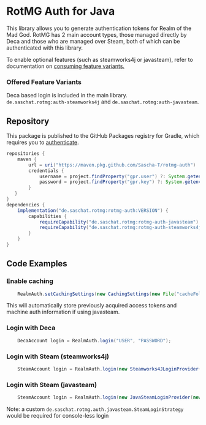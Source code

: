 # RotMG Auth for Java

This library allows you to generate authentication tokens for Realm of the Mad God.
RotMG has 2 main account types, those managed directly by Deca and those who are managed over Steam, both of which can be authenticated with this library.

To enable optional features (such as steamworks4j or javasteam), refer to documentation on [consuming feature variants.](https://docs.gradle.org/current/userguide/feature_variants.html#sec::consuming_feature_variants)

### Offered Feature Variants
Deca based login is included in the main library. \
`de.saschat.rotmg:auth-steamworks4j` and `de.saschat.rotmg:auth-javasteam`.


## Repository
This package is published to the GitHub Packages registry for Gradle, which requires you to [authenticate](https://docs.github.com/en/packages/working-with-a-github-packages-registry/working-with-the-gradle-registry#using-a-published-package).

```groovy
repositories {
    maven {
        url = uri("https://maven.pkg.github.com/Sascha-T/rotmg-auth")
        credentials {
            username = project.findProperty("gpr.user") ?: System.getenv("USERNAME")
            password = project.findProperty("gpr.key") ?: System.getenv("TOKEN")
        }
   }
}
dependencies {
    implementation("de.saschat.rotmg:rotmg-auth:VERSION") {
        capabilities {
            requireCapability("de.saschat.rotmg:rotmg-auth-javasteam")
            requireCapability("de.saschat.rotmg:rotmg-auth-steamworks4j")
        }
    }
}
```

## Code Examples

### Enable caching
```java
    RealmAuth.setCachingSettings(new CachingSettings(new File("cacheFolder")));
```
This will automatically store previously acquired access tokens and machine auth information if using javasteam.
 
### Login with Deca 
```java
    DecaAccount login = RealmAuth.login("USER", "PASSWORD");
```

### Login with Steam (steamworks4j)
```java
    SteamAccount login = RealmAuth.login(new Steamworks4JLoginProvider());
```

### Login with Steam (javasteam)
```java
    SteamAccount login = RealmAuth.login(new JavaSteamLoginProvider(new PasswordLoginStrategy("my@accou.nt", "passw0rd"), 10 /* timeout for user steamguard authentication */ ));
```
Note: a custom `de.saschat.rotmg.auth.javasteam.SteamLoginStrategy` would be required for console-less login
